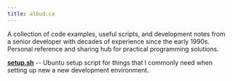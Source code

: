 ```yaml
---
title: albud.ca
---
```


A collection of code examples, useful scripts, and development notes from a senior developer with decades of experience since the early 1990s. Personal reference and sharing hub for practical programming solutions.


[**setup.sh**](/setup.sh.md) -- Ubuntu setup script for things that I commonly need when setting up new a new development environment.
